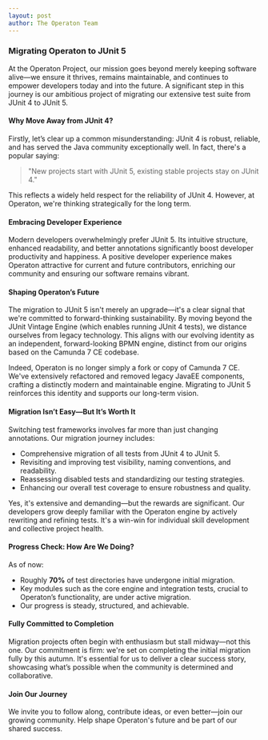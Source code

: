 ```yaml
---
layout: post
author: The Operaton Team
---
```


### Migrating Operaton to JUnit 5

At the Operaton Project, our mission goes beyond merely keeping software alive—we ensure it thrives, remains maintainable, and continues to empower developers today and into the future. A significant step in this journey is our ambitious project of migrating our extensive test suite from JUnit 4 to JUnit 5.

#### Why Move Away from JUnit 4?

Firstly, let’s clear up a common misunderstanding: JUnit 4 is robust, reliable, and has served the Java community exceptionally well. In fact, there's a popular saying:

> "New projects start with JUnit 5, existing stable projects stay on JUnit 4."

This reflects a widely held respect for the reliability of JUnit 4. However, at Operaton, we're thinking strategically for the long term.

#### Embracing Developer Experience

Modern developers overwhelmingly prefer JUnit 5. Its intuitive structure, enhanced readability, and better annotations significantly boost developer productivity and happiness. A positive developer experience makes Operaton attractive for current and future contributors, enriching our community and ensuring our software remains vibrant.

#### Shaping Operaton’s Future

The migration to JUnit 5 isn't merely an upgrade—it's a clear signal that we're committed to forward-thinking sustainability. By moving beyond the JUnit Vintage Engine (which enables running JUnit 4 tests), we distance ourselves from legacy technology. This aligns with our evolving identity as an independent, forward-looking BPMN engine, distinct from our origins based on the Camunda 7 CE codebase.

Indeed, Operaton is no longer simply a fork or copy of Camunda 7 CE. We've extensively refactored and removed legacy JavaEE components, crafting a distinctly modern and maintainable engine. Migrating to JUnit 5 reinforces this identity and supports our long-term vision.

#### Migration Isn’t Easy—But It’s Worth It

Switching test frameworks involves far more than just changing annotations. Our migration journey includes:

- Comprehensive migration of all tests from JUnit 4 to JUnit 5.
- Revisiting and improving test visibility, naming conventions, and readability.
- Reassessing disabled tests and standardizing our testing strategies.
- Enhancing our overall test coverage to ensure robustness and quality.

Yes, it's extensive and demanding—but the rewards are significant. Our developers grow deeply familiar with the Operaton engine by actively rewriting and refining tests. It's a win-win for individual skill development and collective project health.

#### Progress Check: How Are We Doing?

As of now:

- Roughly **70%** of test directories have undergone initial migration.
- Key modules such as the core engine and integration tests, crucial to Operaton’s functionality, are under active migration.
- Our progress is steady, structured, and achievable.

#### Fully Committed to Completion

Migration projects often begin with enthusiasm but stall midway—not this one. Our commitment is firm: we're set on completing the initial migration fully by this autumn. It's essential for us to deliver a clear success story, showcasing what’s possible when the community is determined and collaborative.

#### Join Our Journey

We invite you to follow along, contribute ideas, or even better—join our growing community. Help shape Operaton's future and be part of our shared success.
